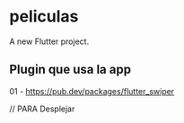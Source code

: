 # peliculas

A new Flutter project.

## Plugin que usa la app

01 - https://pub.dev/packages/flutter_swiper

// PARA Desplejar
